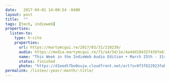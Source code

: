 ```yaml
---
date:   2017-04-01 14:00:54 -0400
layout: post
title:  ""
tags: [tech, indieweb]
properties:
  listen-to:
    type: h-cite
    properties:
      url: https://martymcgui.re/2017/03/31/210239/
      audio: https://media.martymcgui.re/71/a4/5d/1e/4a4dd18432f439fe61bbcd155d0cb6fba4f5a5c2f63116f29d216b1c.mp3
      name: "This Week in the IndieWeb Audio Edition • March 25th - 31st, 2017"
      status: finished
      photo: "https://d1eedt7bo0oujw.cloudfront.net/art?s=9f3f822923fabf65acf599492aa338c41b4ad26f8b3886af1056a78330abee36&w=840&u=https%3A%2F%2Fimages1-focus-opensocial.googleusercontent.com%2Fgadgets%2Fproxy%3Fcontainer%3Dfocus%26refresh%3D2592000%26resize_w%3D1440%26resize_h%3D1440%26url%3Dhttps%3A%2F%2Fhuffduffer.com%2Fimages%2Fpodcast.jpg"
permalink: /listen/:year/:month/:title/
---
```

